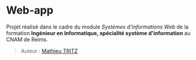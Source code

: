 # Web-app

Projet réalisé dans le cadre du module _Systèmes d'informations Web_ de la formation **Ingénieur en Informatique, spécialité système d'information** au CNAM de Reims.

> Auteur : [Mathieu TRITZ](https://www.linkedin.com/in/mathieu-tritz/)
